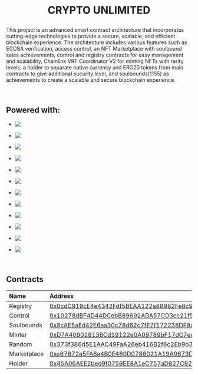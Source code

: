 <h1 align='center'>

  CRYPTO UNLIMITED

</h1>


This project is an advanced smart contract architecture that incorporates cutting-edge technologies to provide a secure, scalable, and efficient blockchain experience. The architecture includes various features such as ECDSA verification, access control, an NFT Marketplace with soulbound sales achievements, control and registry contracts for easy management and scalability, Chainlink VRF Coordinator V2 for minting NFTs with rarity levels, a holder to separate native currency and ERC20 tokens from main contracts to give additional sucurity level, and soulbounds(1155) as achievements to create a scalable and secure blockchain experience.

</br>

## Powered with:

* <img align="left" src="https://img.shields.io/badge/Ethereum-000000?style=for-the-badge&logo=Ethereum&logoColor=white" />
</span>

* <img align="left" src="https://img.shields.io/badge/Solidity-660000?style=for-the-badge&logo=solidity&logoColor=white" />
 </span>

* <img align="left" src="https://img.shields.io/badge/chainlink-800000?style=for-the-badge&logo=chainlink&logoColor=white" />
 </span>
 
* <img align="left" src="https://img.shields.io/badge/OpenZeppelin-990000?style=for-the-badge&logo=openzeppelin&logoColor=white" />
</span>
 
* <img align="left" src="https://img.shields.io/badge/hardhat-b30000?style=for-the-badge" />
 </span>
  
* <img align="left" src="https://img.shields.io/badge/Ethers.js-cc0000?style=for-the-badge" />
 </span>
 
* <img align="left" src="https://img.shields.io/badge/-NFT-ff0000?style=for-the-badge" />
 </span>
 
* <img align="left" src="https://img.shields.io/badge/-SOULBOUNDS-ff1a1a?style=for-the-badge" />
 </span>
 
* <img align="left" src="https://img.shields.io/badge/-CRYPTOGRAPHY-ff3333?style=for-the-badge" />
 </span>

* <img align="left" src="https://img.shields.io/badge/ECDSA-ff4d4d?style=for-the-badge" />
 </span>
 
 * <img align="left" src="https://img.shields.io/badge/ERC1155-ff6666?style=for-the-badge" />
 </span>
 
 * <img align="left" src="https://img.shields.io/badge/ERC20-ff8080?style=for-the-badge" />
 </span>

</br>

## Contracts

| Name               | Address                                                                                                                               |
| :----------------- | :------------------------------------------------------------------------------------------------------------------------------------ |
| Registry           | [0x0cdC919cE4e4342Fdf5BEAA122a88982Fe8c921d](https://mumbai.polygonscan.com/address/0x0cdC919cE4e4342Fdf5BEAA122a88982Fe8c921d#code) |
| Control            | [0x10278dBF4D44DCebB89692ADA57CD3cc21f59c5E](https://mumbai.polygonscan.com/address/0x10278dBF4D44DCebB89692ADA57CD3cc21f59c5E#code) |
| Soulbounds         | [0x8cAE5aEd42E6aa30c78d62c7fE7f172238DF9adC](https://mumbai.polygonscan.com/address/0x8cAE5aEd42E6aa30c78d62c7fE7f172238DF9adC#code) |
| Minter             | [0xD7A40902813BCd19122e0A09789bF17dC7ed44B1](https://mumbai.polygonscan.com/address/0xD7A40902813BCd19122e0A09789bF17dC7ed44B1#code) |
| Random             | [0x373f386d5E1AAC49FaA26eb416B2f6c2Eb9b352E](https://mumbai.polygonscan.com/address/0x373f386d5E1AAC49FaA26eb416B2f6c2Eb9b352E#code) |
| Marketplace        | [0xe67672a5FA6a4B0E460D0786021A19A9673D9Bbc](https://mumbai.polygonscan.com/address/0xe67672a5FA6a4B0E460D0786021A19A9673D9Bbc#code) |
| Holder             | [0x45A06AEE2bed9f0759EE8A1eC757aD827C92da2f](https://mumbai.polygonscan.com/address/0x45A06AEE2bed9f0759EE8A1eC757aD827C92da2f#code) |


